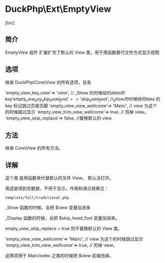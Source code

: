 # DuckPhp\Ext\EmptyView
[toc]

## 简介
EmptyView 组件 扩展扩充了默认的 View 类，用于用函数替代文件方式显示视图
## 选项

继承 DuckPhp\Core\View 的所有选项，且有

'empty_view_key_view'=> 'view', // _Show 的时候给的$data 的key
'empty_view_key_skip_head_foot'=> 'skip_head_foot',  //_Show 的时候给的$data 的 key 标记跳过页眉页脚
'empty_view_view_wellcome'=> 'Main/', // view 为这个的时候跳过显示
'empty_view_trim_view_wellcome'=> true,     // 剪掉 view。 
'empty_view_skip_replace'=> false,     //替换默认的 view


## 方法

继承 Core\\View 的所有方法。


## 详解

这个类 是用函数来代替默认的文件 View。 默认没打开。

用途是得到空数据，不用于显示。作用和演示效果见：

`template/full/traditional.php`

_Show 函数的时候，会把 $view 变量加进来

_Display 函数的时候，会把 $skip_head_foot 变量加进来。

empty_view_skip_replace  = true 则不替换默认的 View 类。


'empty_view_view_wellcome'=> 'Main/', // view 为这个的时候跳过显示
'empty_view_trim_view_wellcome'=> true,     // 剪掉 view。 

这两项用于 Main/index 之类的时候把 $view 前缀去掉。